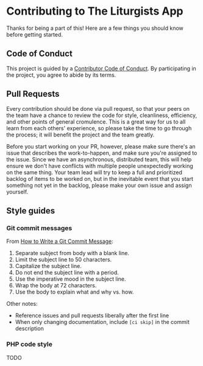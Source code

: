 # Contributing to The Liturgists App

Thanks for being a part of this! Here are a few things you should know before getting started.

## Code of Conduct

This project is guided by a [Contributor Code of Conduct](CODE_OF_CONDUCT.md).
By participating in the project, you agree to abide by its terms.

## Pull Requests

Every contribution should be done via pull request, so that your peers on the team have a chance
to review the code for style, cleanliness, efficiency, and other points of general cromulence.
This is a great way for us to all learn from each others' experience, so please take the time
to go through the process; it will benefit the project and the team greatly.

Before you start working on your PR, however, please make sure there's an issue that
describes the work-to-happen, and make sure you're assigned to the issue. Since we
have an asynchronous, distributed team, this will help ensure we don't have conflicts
with multiple people unexpectedly working on the same thing. Your team lead will try
to keep a full and prioritized backlog of items to be worked on, but in the inevitable
event that you start something not yet in the backlog, please make your own issue and
assign yourself.

## Style guides

### Git commit messages

From [How to Write a Git Commit Message](https://chris.beams.io/posts/git-commit/):

1. Separate subject from body with a blank line.
1. Limit the subject line to 50 characters.
1. Capitalize the subject line.
1. Do not end the subject line with a period.
1. Use the imperative mood in the subject line.
1. Wrap the body at 72 characters.
1. Use the body to explain what and why vs. how.

Other notes:
* Reference issues and pull requests liberally after the first line
* When only changing documentation, include `[ci skip]` in the commit description

### PHP code style

TODO
